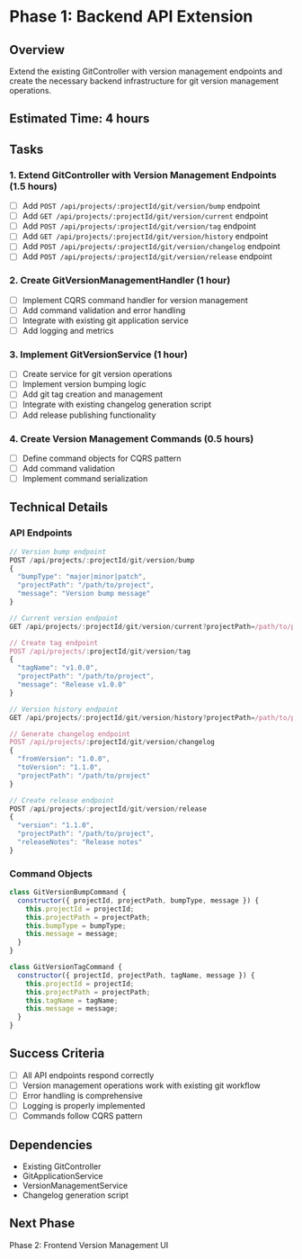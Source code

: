 # Phase 1: Backend API Extension

## Overview
Extend the existing GitController with version management endpoints and create the necessary backend infrastructure for git version management operations.

## Estimated Time: 4 hours

## Tasks

### 1. Extend GitController with Version Management Endpoints (1.5 hours)
- [ ] Add `POST /api/projects/:projectId/git/version/bump` endpoint
- [ ] Add `GET /api/projects/:projectId/git/version/current` endpoint
- [ ] Add `POST /api/projects/:projectId/git/version/tag` endpoint
- [ ] Add `GET /api/projects/:projectId/git/version/history` endpoint
- [ ] Add `POST /api/projects/:projectId/git/version/changelog` endpoint
- [ ] Add `POST /api/projects/:projectId/git/version/release` endpoint

### 2. Create GitVersionManagementHandler (1 hour)
- [ ] Implement CQRS command handler for version management
- [ ] Add command validation and error handling
- [ ] Integrate with existing git application service
- [ ] Add logging and metrics

### 3. Implement GitVersionService (1 hour)
- [ ] Create service for git version operations
- [ ] Implement version bumping logic
- [ ] Add git tag creation and management
- [ ] Integrate with existing changelog generation script
- [ ] Add release publishing functionality

### 4. Create Version Management Commands (0.5 hours)
- [ ] Define command objects for CQRS pattern
- [ ] Add command validation
- [ ] Implement command serialization

## Technical Details

### API Endpoints
```javascript
// Version bump endpoint
POST /api/projects/:projectId/git/version/bump
{
  "bumpType": "major|minor|patch",
  "projectPath": "/path/to/project",
  "message": "Version bump message"
}

// Current version endpoint
GET /api/projects/:projectId/git/version/current?projectPath=/path/to/project

// Create tag endpoint
POST /api/projects/:projectId/git/version/tag
{
  "tagName": "v1.0.0",
  "projectPath": "/path/to/project",
  "message": "Release v1.0.0"
}

// Version history endpoint
GET /api/projects/:projectId/git/version/history?projectPath=/path/to/project

// Generate changelog endpoint
POST /api/projects/:projectId/git/version/changelog
{
  "fromVersion": "1.0.0",
  "toVersion": "1.1.0",
  "projectPath": "/path/to/project"
}

// Create release endpoint
POST /api/projects/:projectId/git/version/release
{
  "version": "1.1.0",
  "projectPath": "/path/to/project",
  "releaseNotes": "Release notes"
}
```

### Command Objects
```javascript
class GitVersionBumpCommand {
  constructor({ projectId, projectPath, bumpType, message }) {
    this.projectId = projectId;
    this.projectPath = projectPath;
    this.bumpType = bumpType;
    this.message = message;
  }
}

class GitVersionTagCommand {
  constructor({ projectId, projectPath, tagName, message }) {
    this.projectId = projectId;
    this.projectPath = projectPath;
    this.tagName = tagName;
    this.message = message;
  }
}
```

## Success Criteria
- [ ] All API endpoints respond correctly
- [ ] Version management operations work with existing git workflow
- [ ] Error handling is comprehensive
- [ ] Logging is properly implemented
- [ ] Commands follow CQRS pattern

## Dependencies
- Existing GitController
- GitApplicationService
- VersionManagementService
- Changelog generation script

## Next Phase
Phase 2: Frontend Version Management UI
